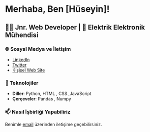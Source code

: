 # Merhaba, Ben [Hüseyin]!

## 👨‍💻 Jnr. Web Developer | 🚀 Elektrik Elektronik Mühendisi

### 🌐 Sosyal Medya ve İletişim
- [LinkedIn](https://www.linkedin.com/in/kullaniciadi)
- [Twitter](https://twitter.com/kullaniciadi)
- [Kişisel Web Site](https://www.kisiselwebsite.com)

### 🔧 Teknolojiler
- **Diller**: Python, HTML , CSS ,JavaScript
- **Çerçeveler**: Pandas , Numpy


### 📫 Nasıl İşbirliği Yapabiliriz
Benimle [email](mailto:hsynozkn12@gmail.com) üzerinden iletişime geçebilirsiniz.


